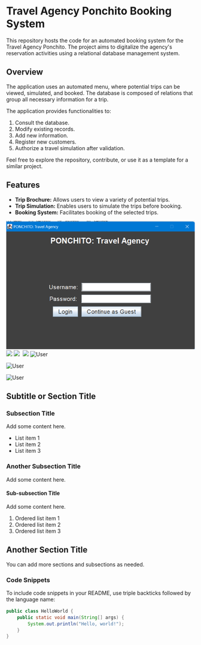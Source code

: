 # Travel Agency Ponchito Booking System 

This repository hosts the code for an automated booking system for the Travel Agency Ponchito. The project aims to digitalize the agency's reservation activities using a relational database management system. 

## Overview

The application uses an automated menu, where potential trips can be viewed, simulated, and booked. The database is composed of relations that group all necessary information for a trip. 

The application provides functionalities to:

1. Consult the database.
2. Modify existing records.
3. Add new information.
4. Register new customers.
5. Authorize a travel simulation after validation.

Feel free to explore the repository, contribute, or use it as a template for a similar project. 

## Features

- **Trip Brochure:** Allows users to view a variety of potential trips.
- **Trip Simulation:** Enables users to simulate the trips before booking.
- **Booking System:** Facilitates booking of the selected trips.



![Image](https://github.com/930r91na/PonchitosAgency/blob/ea2c9232aaaa5e4684bb67b87568d4fa5e53ca58/Evidence/Captura%20de%20pantalla%202023-05-12%20145015.png)
<img src="https://github.com/930r91na/PonchitosAgency/blob/4d2a83bede362ca23aab47abf5c79c9a322c3ee5/Evidence/Let's%20Start%20your%20Journey....%202023-05-12%2021-20-34.mp4" width="400">
<img src="https://github.com/930r91na/PonchitosAgency/blob/4d2a83bede362ca23aab47abf5c79c9a322c3ee5/Evidence/PONCHITO_%20Travel%20Agency%202023-05-12%2021-20-09.mp4" width="400">
<img src="" width="400">
<img src="https://github.com/930r91na/PonchitosAgency/blob/4d2a83bede362ca23aab47abf5c79c9a322c3ee5/Evidence/PONCHITO_%20Travel%20Agency%202023-05-12%2021-21-05.mp4" width="400">
![User]()

![User]()

![User]()

## Subtitle or Section Title

### Subsection Title

Add some content here.

- List item 1
- List item 2
- List item 3

### Another Subsection Title

Add some content here.

#### Sub-subsection Title

Add some content here.

1. Ordered list item 1
2. Ordered list item 2
3. Ordered list item 3

## Another Section Title

You can add more sections and subsections as needed.

### Code Snippets

To include code snippets in your README, use triple backticks followed by the language name:

```java
public class HelloWorld {
    public static void main(String[] args) {
        System.out.println("Hello, world!");
    }
}
